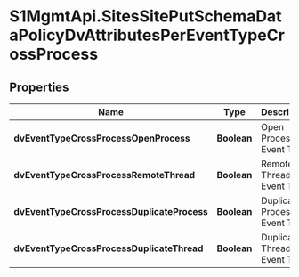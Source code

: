# S1MgmtApi.SitesSitePutSchemaDataPolicyDvAttributesPerEventTypeCrossProcess

## Properties
Name | Type | Description | Notes
------------ | ------------- | ------------- | -------------
**dvEventTypeCrossProcessOpenProcess** | **Boolean** | Open Process Event Type | [optional] 
**dvEventTypeCrossProcessRemoteThread** | **Boolean** | Remote Thread Event Type | [optional] 
**dvEventTypeCrossProcessDuplicateProcess** | **Boolean** | Duplicate Process Event Type | [optional] 
**dvEventTypeCrossProcessDuplicateThread** | **Boolean** | Duplicate Thread Event Type | [optional] 


